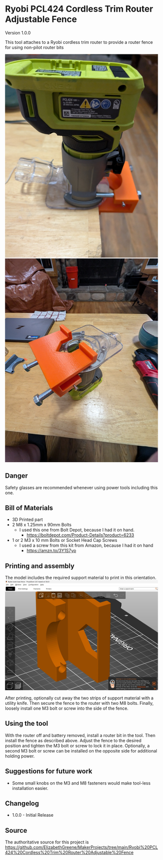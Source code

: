 # Ryobi PCL424 Cordless Trim Router Adjustable Fence

Version 1.0.0

This tool attaches to a Ryobi cordless trim router to provide a router fence for using non-pilot router bits


![Glamour Shot image](Images/InUse.jpg)
![Glamour Shot image](Images/Installed.jpg)

## Danger

 Safety glasses are recommended whenever using power tools including this one.

## Bill of Materials

* 3D Printed part
* 2 M8 x 1.25mm x 90mm Bolts
  * I used this one from Bolt Depot, because I had it on hand.
    * <https://boltdepot.com/Product-Details?product=6233>
* 1 or 2 M3 x 10 mm Bolts or Socket Head Cap Screws
  * I used a screw from this kit from Amazon, because I had it on hand
    * <https://amzn.to/3Y1S7yp>

## Printing and assembly

The model includes the required support material to print in this orientation.
![Print Orientations](Images/PrintOrientation.jpg)

After printing, optionally cut away the two strips of support material with a utility knife.  Then secure the fence to the router with two M8 bolts.  Finally, loosely install one M3 bolt or screw into the side of the fence.

## Using the tool

With the router off and battery removed, install a router bit in the tool.  Then install the fence as described above.  Adjust the fence to the desired position and tighten the M3 bolt or screw to lock it in place.  Optionally, a second M3 bolt or screw can be installed on the opposite side for additional holding power.

## Suggestions for future work

* Some small knobs on the M3 and M8 fasteners would make tool-less installation easier.

## Changelog

* 1.0.0 - Initial Release

## Source

The authoritative source for this project is 
<https://github.com/ElizabethGreene/MakerProjects/tree/main/Ryobi%20PCL424%20Cordless%20Trim%20Router%20Adjustable%20Fence>